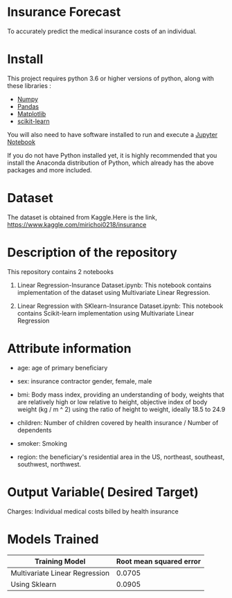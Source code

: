 # Insurance Forecast 
   To accurately predict the medical insurance costs of an individual.
   
# Install
This project requires python 3.6 or higher versions of python, along with these libraries :
* [Numpy](https://www.numpy.org)
* [Pandas](https://pandas.pydata.org)
* [Matplotlib](https://matplotlib.org)
* [scikit-learn](https://scikit-learn.or/stable/)

You will also need to have software installed to run and execute a [Jupyter Notebook](https://jupyter.org/)

If you do not have Python installed yet, it is highly recommended that you install the Anaconda distribution of Python, which already has 
the above packages and more included.

# Dataset
   The dataset is obtained from Kaggle.Here is the link,
   https://www.kaggle.com/mirichoi0218/insurance
   
# Description of the repository
This repository contains 2 notebooks
  1. Linear Regression-Insurance Dataset.ipynb: 
      This notebook contains implementation of the dataset using Multivariate Linear Regression.
      
  2. Linear Regression with SKlearn-Insurance Dataset.ipynb:
      This notebook contains Scikit-learn implementation using Multivariate Linear Regression

# Attribute information
* age: age of primary beneficiary

* sex: insurance contractor gender, female, male

* bmi: Body mass index, providing an understanding of body, weights that are relatively high or low relative to height, objective index of        body weight (kg / m ^ 2) using the ratio of height to weight, ideally 18.5 to 24.9

* children: Number of children covered by health insurance / Number of dependents

* smoker: Smoking

* region: the beneficiary's residential area in the US, northeast, southeast, southwest, northwest.

# Output Variable( Desired Target)
  Charges: Individual medical costs billed by health insurance
  
# Models Trained 
  | Training Model  | Root mean squared error |
  | ----------------| ------------------------|
  | Multivariate Linear Regression | 0.0705   |
  | Using Sklearn                  | 0.0905   |
